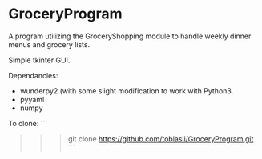 ﻿# GroceryProgram
A program utilizing the GroceryShopping module to handle weekly dinner menus and grocery lists.

Simple tkinter GUI.

Dependancies:
* wunderpy2 (with some slight modification to work with Python3.
* pyyaml
* numpy

To clone:
´´´
>>> git clone https://github.com/tobiasli/GroceryProgram.git
´´´
